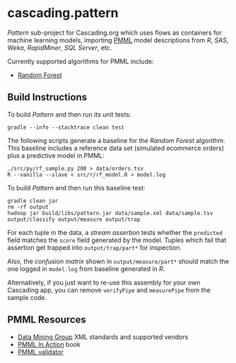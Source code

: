 cascading.pattern
=================

_Pattern_ sub-project for Cascading.org which uses flows as containers
for machine learning models, importing
[PMML](http://en.wikipedia.org/wiki/Predictive_Model_Markup_Language)
model descriptions from _R_, _SAS_, _Weka_, _RapidMiner_, _SQL
Server_, etc.

Currently supported algorithms for PMML include:

 * [Random Forest](http://en.wikipedia.org/wiki/Random_forest)


Build Instructions
------------------

To build _Pattern_ and then run its unit tests:

    gradle --info --stacktrace clean test

The following scripts generate a baseline for the _Random Forest_
algorithm. This baseline includes a reference data set (simulated
ecommerce orders) plus a predictive model in PMML:

    ./src/py/rf_sample.py 200 > data/orders.tsv
    R --vanilla --slave < src/r/rf_model.R > model.log

To build _Pattern_ and then run this baseline test:

    gradle clean jar
    rm -rf output
    hadoop jar build/libs/pattern.jar data/sample.xml data/sample.tsv output/classify output/measure output/trap

For each tuple in the data, a _stream assertion_ tests whether the
`predicted` field matches the `score` field generated by the
model. Tuples which fail that assertion get trapped into
`output/trap/part*` for inspection.

Also, the _confusion matrix_ shown in `output/measure/part*` should
match the one logged in `model.log` from baseline generated in _R_.

Alternatively, if you just want to re-use this assembly for your own
Cascading app, you can remove `verifyPipe` and `measurePipe` from the
sample code.


PMML Resources
--------------

 * [Data Mining Group](http://www.dmg.org/) XML standards and supported vendors
 * [PMML In Action](http://www.amazon.com/dp/1470003244) book 
 * [PMML validator](http://www.zementis.com/pmml_tools.htm)
